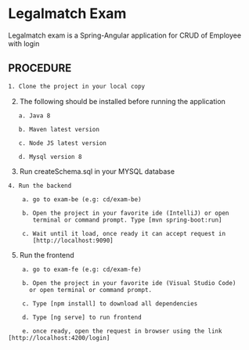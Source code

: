 # Legalmatch Exam

  Legalmatch exam is a Spring-Angular application for CRUD of Employee with login


## PROCEDURE

```bash
1. Clone the project in your local copy
```
2. The following should be installed before running the application
```
   a. Java 8

   b. Maven latest version

   c. Node JS latest version
  
   d. Mysql version 8
```
3. Run createSchema.sql in your MYSQL database
```
4. Run the backend

    a. go to exam-be (e.g: cd/exam-be)

    b. Open the project in your favorite ide (IntelliJ) or open  
       terminal or command prompt. Type [mvn spring-boot:run]

    c. Wait until it load, once ready it can accept request in      
       [http://localhost:9090]
```
5. Run the frontend
```
    a. go to exam-fe (e.g: cd/exam-fe)

    b. Open the project in your favorite ide (Visual Studio Code)
      or open terminal or command prompt.

    c. Type [npm install] to download all dependencies

    d. Type [ng serve] to run frontend

    e. once ready, open the request in browser using the link [http://localhost:4200/login]
